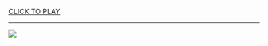 
<a href="https://premium76.site?title=google_games_doodle&ref=13M">CLICK TO PLAY</a></h3>
<hr>

<a href="https://premium76.site?title=google_games_doodle&ref=13M"><img src="https://clearcache.store/games.png"></a>



